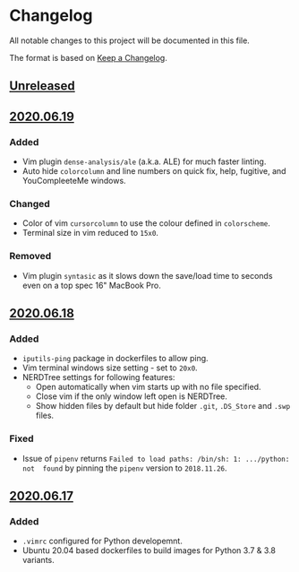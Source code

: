# Changelog
All notable changes to this project will be documented in this file.

The format is based on [Keep a Changelog](https://keepachangelog.com/en/1.0.0/).

## [Unreleased]

## [2020.06.19]
### Added
- Vim plugin `dense-analysis/ale` (a.k.a. ALE) for much faster linting.
- Auto hide `colorcolumn` and line numbers on quick fix, help, fugitive, and
YouCompleeteMe windows.

### Changed
- Color of vim `cursorcolumn` to use the colour defined in `colorscheme`.
- Terminal size in vim reduced to `15x0`.

### Removed
- Vim plugin `syntasic` as it slows down the save/load time to seconds even on
a top spec 16" MacBook Pro.

## [2020.06.18]
### Added
- `iputils-ping` package in dockerfiles to allow ping.
- Vim terminal windows size setting - set to `20x0`.
- NERDTree settings for following features:
  - Open automatically when vim starts up with no file specified.
  - Close vim if the only window left open is NERDTree.
  - Show hidden files by default but hide folder `.git`, `.DS_Store` and
`.swp` files.

### Fixed
- Issue of `pipenv` returns `Failed to load paths: /bin/sh: 1: .../python: not 
found` by pinning the `pipenv` version to `2018.11.26`.

## [2020.06.17]
### Added
- `.vimrc` configured for Python developemnt.
- Ubuntu 20.04 based dockerfiles to build images for Python 3.7 & 3.8 variants.

[Unreleased]: https://github.com/devtography/pyvim/compare/2020.06.19...HEAD
[2020.06.19]: https://github.com/devtography/pyvim/compare/2020.06.18...2020.06.19
[2020.06.18]: https://github.com/devtography/pyvim/compare/2020.06.17...2020.06.18
[2020.06.17]: https://github.com/devtography/pyvim/releases/tag/2020.06.17

